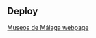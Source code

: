 ## Deploy
<a href="https://rafael2026.github.io/frontend/Museos de Málaga">Museos de Málaga webpage</a>
